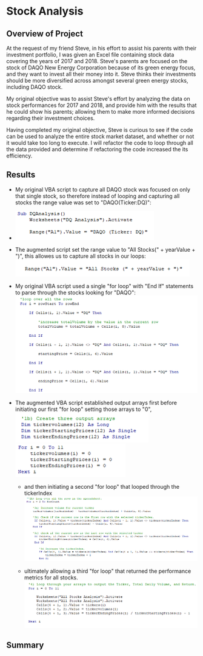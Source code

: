 # Stock Analysis
## Overview of Project
At the request of my friend Steve, in his effort to assist his parents with their investment portfolio, I was given an Excel file containing stock data covering the years of 2017 and 2018. Steve's parents are focused on the stock of DAQO New Energy Corporation because of its green energy focus, and they want to invest all their money into it. Steve thinks their investments should be more diversified across amongst several green energy stocks, including DAQO stock.

My original objective was to assist Steve's effort by analyzing the data on stock performances for 2017 and 2018, and provide him with the results that he could show his parents; allowing them to make more informed decisions regarding their investment choices. 

Having completed my original objective, Steve is curious to see if the code can be used to analyze the entire stock market dataset, and whether or not it would take too long to execute. I will refactor the code to loop through all the data provided and determine if refactoring the code increased the its efficiency.

## Results
- My original VBA script to capture all DAQO stock was focused on only that single stock, so therefore instead of looping and capturing all stocks the range value was set to "DAQO(Ticker:DQ)":

- ![Range Value Set to DAQO](https://github.com/Caracalla1081/stock-analysis/blob/e3d4db1ccd992b7e90c6939bce33d35bcc2be9a5/Resources/All_Stocks%20_BA_Code2.png)

- The augmented script set the range value to "All Stocks(" + yearValue + ")", this allowes us to capture all stocks in our loops:
![Range Value Set to All Stocks](https://github.com/Caracalla1081/stock-analysis/blob/e3d4db1ccd992b7e90c6939bce33d35bcc2be9a5/Resources/VBA_Challenge%201.png)


- My original VBA script used a single "for loop" with "End If" statements to parse through the stocks looking for "DAQO":
![Original VBA Single For Loop](https://github.com/Caracalla1081/stock-analysis/blob/e3d4db1ccd992b7e90c6939bce33d35bcc2be9a5/Resources/VBA_Challenge%202.png)

- The augmented VBA script established output arrays first before initiating our first "for loop" setting those arrays to "0", 
![Output Arrays](https://github.com/Caracalla1081/stock-analysis/blob/e3d4db1ccd992b7e90c6939bce33d35bcc2be9a5/Resources/VBA_Challenge%203.png)
![Output Arrays Loop](https://github.com/Caracalla1081/stock-analysis/blob/e3d4db1ccd992b7e90c6939bce33d35bcc2be9a5/Resources/VBA_Challenge%204.png)
 
   - and then initiating a second "for loop" that looped through the tickerIndex
![Loop through tickerIndex](https://github.com/Caracalla1081/stock-analysis/blob/e3d4db1ccd992b7e90c6939bce33d35bcc2be9a5/Resources/VBA_Challenge%205.png)

   - ultimately allowing a third "for loop" that returned the performance metrics for all stocks.
![Output Arrays For Loops](https://github.com/Caracalla1081/stock-analysis/blob/e3d4db1ccd992b7e90c6939bce33d35bcc2be9a5/Resources/VBA_Challenge%206.png)



## Summary

